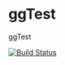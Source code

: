 # ggTest
ggTest

[![Build Status](https://travis-ci.org/GeorgeGongGitHub/ggTest.svg?branch=master)](https://travis-ci.org/GeorgeGongGitHub/ggTest)
